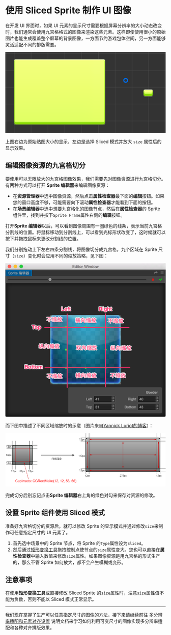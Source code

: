 # 使用 Sliced Sprite 制作 UI 图像

在开发 UI 界面时，如果 UI 元素的显示尺寸需要根据屏幕分辨率的大小动态改变时，我们通常会使用九宫格格式的图像来渲染这些元素。这样即使使用很小的原始图片也能生成覆盖整个屏幕的背景图像，一方面节约游戏包体空间，另一方面能够灵活适配不同的排版需要。

![compare](sliced-sprite/compare.png)

上图右边为原始贴图大小的显示，左边是选择 Sliced 模式并放大 `size` 属性后的显示效果。

## 编辑图像资源的九宫格切分

要使用可以无限放大的九宫格图像效果，我们需要先对图像资源进行九宫格切分。有两种方式可以打开 **Sprite 编辑器**来编辑图像资源：

- 在**资源管理器**中选中图像资源，然后点击**属性检查器**最下面的**编辑**按钮。如果您的窗口高度不够，可能需要向下滚动**属性检查器**才能看到下面的按钮。
- 在**场景编辑器**中选中想要九宫格化的图像节点，然后在**属性检查器**的 Sprite 组件里，找到并按下`Sprite Frame`属性右侧的**编辑**按钮。

打开**Sprite 编辑器**以后，可以看到图像周围有一圈绿色的线条，表示当前九宫格分割线的位置。将鼠标移动到分割线上，可以看到光标形状改变了，这时候就可以按下并拖拽鼠标来更改分割线的位置。

我们分别拖动上下左右四条分割线，将图像切分成九宫格，九个区域在 Sprite 尺寸（`size`）变化时会应用不同的缩放策略，见下图：

![sliced](sliced-sprite/editing.png)

而下图中描述了不同区域缩放时的示意（图片来自[Yannick Loriot的博客](http://yannickloriot.com/2011/12/create-buttons-in-cocos2d-by-using-cccontrolbutton/)）：

![scaling](sliced-sprite/scaling.png)

完成切分后别忘记点击**Sprite 编辑器**右上角的绿色对勾来保存对资源的修改。

## 设置 Sprite 组件使用 Sliced 模式

准备好九宫格切分的资源后，就可以修改 Sprite 的显示模式并通过修改`size`来制作可任意指定尺寸的 UI 元素了。

1. 首先选中场景中的 Sprite 节点，将 Sprite 的`Type`属性设为`Sliced`。
2. 然后通过[矩形变换工具](../basics/editor-panels/scene.html#--12)拖拽控制点使节点的`size`属性变大。您也可以直接在**属性检查器**中输入数值来修改`size`属性。如果图像资源是用九宫格的形式生产的，那么不管 Sprite 如何放大，都不会产生模糊或变形。

## 注意事项

在使用**矩形变换工具**或直接修改 Sliced Sprite 的`size`属性时，注意`size`属性值不能为负数，否则不能以 Sliced 模式正常显示。


---

我们现在掌握了生产可以任意指定尺寸的图像的方法，接下来请继续前往 [多分辨率适配和元素对齐设置](multi-resolution.md) 说明文档来学习如何利用可变尺寸的图像实现多分辨率适配和各种对齐排版效果。



